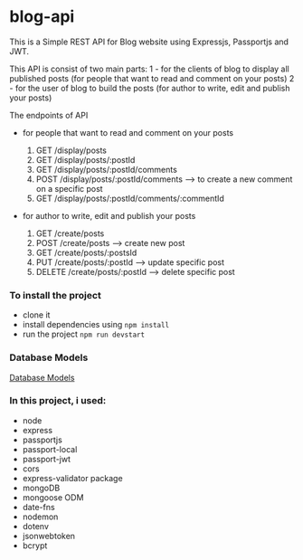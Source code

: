 # blog-api

This is a Simple REST API for Blog website using Expressjs, Passportjs and JWT.

This API is consist of two main parts:
 1 - for the clients of blog to display all published posts (for people that want to read and comment on your posts)
 2 - for the user of blog to build the posts (for author to write, edit and publish your posts)

The endpoints of API
 * for people that want to read and comment on your posts 
    1. GET   /display/posts
    2. GET   /display/posts/:postId
    3. GET   /display/posts/:postId/comments
    4. POST  /display/posts/:postId/comments           --> to create a new comment on a specific post
    5. GET   /display/posts/:postId/comments/:commentId
 
 * for author to write, edit and publish your posts
    1. GET    /create/posts
    2. POST   /create/posts            --> create new post
    3. GET    /create/posts/:postsId
    4. PUT    /create/posts/:postId    --> update specific post
    5. DELETE /create/posts/:postId    --> delete specific post
    
    
 ### To install the project
* clone it
* install dependencies using ``` npm install ```
* run the project ``` npm run devstart ```

### Database Models
[Database Models](https://user-images.githubusercontent.com/88284519/187178942-599e4494-c4ad-49ba-b720-954734a31b6d.png)

### In this project, i used:
* node
* express
* passportjs
* passport-local
* passport-jwt
* cors
* express-validator package
* mongoDB
* mongoose ODM
* date-fns
* nodemon
* dotenv
* jsonwebtoken
* bcrypt
    
